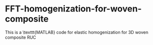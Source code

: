 # FFT-homogenization-for-woven-composite
This is a \texttt{MATLAB} code for elastic homogenization for 3D woven composite RUC
